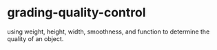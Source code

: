 # grading-quality-control
using weight, height, width, smoothness, and function to determine the quality of an object.
